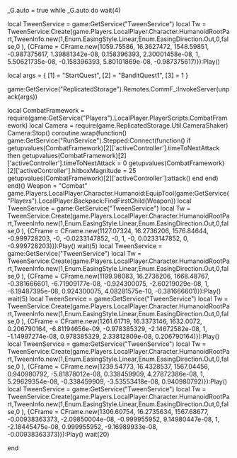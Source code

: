 _G.auto = true
while _G.auto  do wait(4) 
	



	

local TweenService = game:GetService("TweenService")
local Tw = TweenService:Create(game.Players.LocalPlayer.Character.HumanoidRootPart,TweenInfo.new(1,Enum.EasingStyle.Linear,Enum.EasingDirection.Out,0,false,0 ),
{CFrame = CFrame.new(1059.75586, 16.3627472, 1548.59851, -0.987375617, 1.39881342e-08, 0.158396393, 2.30001458e-08, 1, 5.50621735e-08, -0.158396393, 5.80101869e-08, -0.987375617)}):Play()

local args = {
    [1] = "StartQuest",
    [2] = "BanditQuest1",
    [3] = 1
}

game:GetService("ReplicatedStorage").Remotes.CommF_:InvokeServer(unpack(args))

local CombatFramework = require(game:GetService("Players").LocalPlayer.PlayerScripts.CombatFramework)
local Camera = require(game.ReplicatedStorage.Util.CameraShaker)
Camera:Stop()
coroutine.wrap(function()
    game:GetService("RunService").Stepped:Connect(function()
        if getupvalues(CombatFramework)[2]['activeController'].timeToNextAttack then
            getupvalues(CombatFramework)[2]['activeController'].timeToNextAttack = 0
            getupvalues(CombatFramework)[2]['activeController'].hitboxMagnitude = 25
            getupvalues(CombatFramework)[2]['activeController']:attack()
        end
    end)
end)()
Weapon = "Combat"
game.Players.LocalPlayer.Character.Humanoid:EquipTool(game:GetService("Players").LocalPlayer.Backpack:FindFirstChild(Weapon))
local TweenService = game:GetService("TweenService")
local Tw = TweenService:Create(game.Players.LocalPlayer.Character.HumanoidRootPart,TweenInfo.new(1,Enum.EasingStyle.Linear,Enum.EasingDirection.Out,0,false,0 ),
{CFrame = CFrame.new(1127.07324, 16.2736206, 1576.84644, -0.999728203, -0, -0.0233147852, -0, 1, -0, 0.0233147852, 0, -0.999728203)}):Play()
wait(5)
local TweenService = game:GetService("TweenService")
local Tw = TweenService:Create(game.Players.LocalPlayer.Character.HumanoidRootPart,TweenInfo.new(1,Enum.EasingStyle.Linear,Enum.EasingDirection.Out,0,false,0 ),
{CFrame = CFrame.new(1199.98083, 16.2736206, 1668.48767, -0.381666601, -6.71909177e-08, -0.924300075, -2.60219029e-08, 1, -6.19487395e-08, 0.924300075, 4.08281575e-10, -0.381666601)}):Play()
wait(5)
local TweenService = game:GetService("TweenService")
local Tw = TweenService:Create(game.Players.LocalPlayer.Character.HumanoidRootPart,TweenInfo.new(1,Enum.EasingStyle.Linear,Enum.EasingDirection.Out,0,false,0 ),
{CFrame = CFrame.new(1261.61719, 16.3373146, 1632.0072, 0.206790164, -6.81194656e-09, -0.978385329, -2.14672582e-08, 1, -1.14997274e-08, 0.978385329, 2.33812809e-08, 0.206790164)}):Play()
local TweenService = game:GetService("TweenService")
local Tw = TweenService:Create(game.Players.LocalPlayer.Character.HumanoidRootPart,TweenInfo.new(1,Enum.EasingStyle.Linear,Enum.EasingDirection.Out,0,false,0 ),
{CFrame = CFrame.new(1239.54773, 16.4328537, 1567.04456, 0.940980792, -5.81878012e-08, 0.338459909, 4.27872386e-08, 1, 5.29629354e-08, -0.338459909, -3.53553418e-08, 0.940980792)}):Play()
local TweenService = game:GetService("TweenService")
local Tw = TweenService:Create(game.Players.LocalPlayer.Character.HumanoidRootPart,TweenInfo.new(1,Enum.EasingStyle.Linear,Enum.EasingDirection.Out,0,false,0 ),
{CFrame = CFrame.new(1306.60754, 16.2735634, 1567.68677, -0.00938363373, -2.09850004e-08, -0.999955952, 9.14980447e-08, 1, -2.18445475e-08, 0.999955952, -9.16989933e-08, -0.00938363373)}):Play()
wait(20)








end







































































